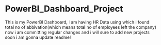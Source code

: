 # PowerBI_Dashboard_Project
This is my PowerBI Dashboard, I am having HR Data using which i found total no of abbivation(which means total no of employees left the company)
now i am committing regular changes and i will sure to add new projects soon
i am gonna update readme!
